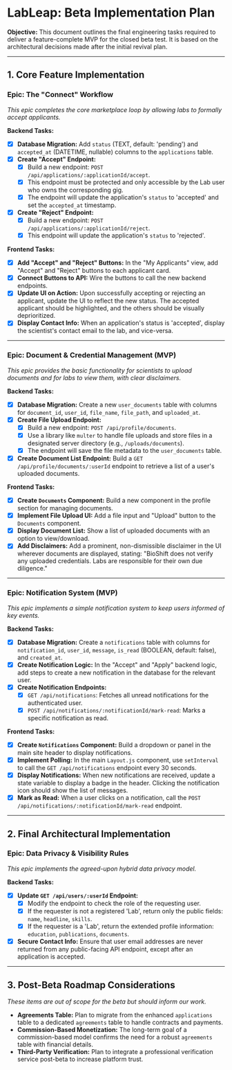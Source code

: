 # LabLeap: Beta Implementation Plan

**Objective:** This document outlines the final engineering tasks required to deliver a feature-complete MVP for the closed beta test. It is based on the architectural decisions made after the initial revival plan.

---

## 1. Core Feature Implementation

### Epic: The "Connect" Workflow

*This epic completes the core marketplace loop by allowing labs to formally accept applicants.*

**Backend Tasks:**
- [x] **Database Migration:** Add `status` (TEXT, default: 'pending') and `accepted_at` (DATETIME, nullable) columns to the `applications` table.
- [x] **Create "Accept" Endpoint:**
    - [x] Build a new endpoint: `POST /api/applications/:applicationId/accept`.
    - [x] This endpoint must be protected and only accessible by the Lab user who owns the corresponding gig.
    - [x] The endpoint will update the application's `status` to 'accepted' and set the `accepted_at` timestamp.
- [x] **Create "Reject" Endpoint:**
    - [x] Build a new endpoint: `POST /api/applications/:applicationId/reject`.
    - [x] This endpoint will update the application's `status` to 'rejected'.

**Frontend Tasks:**
- [x] **Add "Accept" and "Reject" Buttons:** In the "My Applicants" view, add "Accept" and "Reject" buttons to each applicant card.
- [x] **Connect Buttons to API:** Wire the buttons to call the new backend endpoints.
- [x] **Update UI on Action:** Upon successfully accepting or rejecting an applicant, update the UI to reflect the new status. The accepted applicant should be highlighted, and the others should be visually deprioritized.
- [x] **Display Contact Info:** When an application's status is 'accepted', display the scientist's contact email to the lab, and vice-versa.

---

### Epic: Document & Credential Management (MVP)

*This epic provides the basic functionality for scientists to upload documents and for labs to view them, with clear disclaimers.*

**Backend Tasks:**
- [x] **Database Migration:** Create a new `user_documents` table with columns for `document_id`, `user_id`, `file_name`, `file_path`, and `uploaded_at`.
- [x] **Create File Upload Endpoint:**
    - [x] Build a new endpoint: `POST /api/profile/documents`.
    - [x] Use a library like `multer` to handle file uploads and store files in a designated server directory (e.g., `/uploads/documents`).
    - [x] The endpoint will save the file metadata to the `user_documents` table.
- [x] **Create Document List Endpoint:** Build a `GET /api/profile/documents/:userId` endpoint to retrieve a list of a user's uploaded documents.

**Frontend Tasks:**
- [x] **Create `Documents` Component:** Build a new component in the profile section for managing documents.
- [x] **Implement File Upload UI:** Add a file input and "Upload" button to the `Documents` component.
- [x] **Display Document List:** Show a list of uploaded documents with an option to view/download.
- [x] **Add Disclaimers:** Add a prominent, non-dismissible disclaimer in the UI wherever documents are displayed, stating: "BioShift does not verify any uploaded credentials. Labs are responsible for their own due diligence."

---

### Epic: Notification System (MVP)

*This epic implements a simple notification system to keep users informed of key events.*

**Backend Tasks:**
- [x] **Database Migration:** Create a `notifications` table with columns for `notification_id`, `user_id`, `message`, `is_read` (BOOLEAN, default: false), and `created_at`.
- [x] **Create Notification Logic:** In the "Accept" and "Apply" backend logic, add steps to create a new notification in the database for the relevant user.
- [x] **Create Notification Endpoints:**
    - [x] `GET /api/notifications`: Fetches all unread notifications for the authenticated user.
    - [x] `POST /api/notifications/:notificationId/mark-read`: Marks a specific notification as read.

**Frontend Tasks:**
- [x] **Create `Notifications` Component:** Build a dropdown or panel in the main site header to display notifications.
- [x] **Implement Polling:** In the main `Layout.js` component, use `setInterval` to call the `GET /api/notifications` endpoint every 30 seconds.
- [x] **Display Notifications:** When new notifications are received, update a state variable to display a badge in the header. Clicking the notification icon should show the list of messages.
- [x] **Mark as Read:** When a user clicks on a notification, call the `POST /api/notifications/:notificationId/mark-read` endpoint.

---

## 2. Final Architectural Implementation

### Epic: Data Privacy & Visibility Rules

*This epic implements the agreed-upon hybrid data privacy model.*

**Backend Tasks:**
- [x] **Update `GET /api/users/:userId` Endpoint:**
    - [x] Modify the endpoint to check the role of the requesting user.
    - [x] If the requester is not a registered 'Lab', return only the public fields: `name`, `headline`, `skills`.
    - [x] If the requester is a 'Lab', return the extended profile information: `education`, `publications`, `documents`.
- [x] **Secure Contact Info:** Ensure that user email addresses are never returned from any public-facing API endpoint, except after an application is accepted.

---

## 3. Post-Beta Roadmap Considerations

*These items are out of scope for the beta but should inform our work.*

-   **Agreements Table:** Plan to migrate from the enhanced `applications` table to a dedicated `agreements` table to handle contracts and payments.
-   **Commission-Based Monetization:** The long-term goal of a commission-based model confirms the need for a robust `agreements` table with financial details.
-   **Third-Party Verification:** Plan to integrate a professional verification service post-beta to increase platform trust.